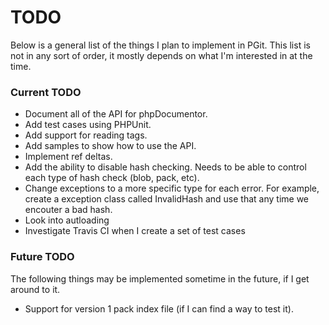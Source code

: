 TODO
====

Below is a general list of the things I plan to implement in PGit. This list is not in any sort of order, it mostly depends on what I'm interested in at the time.

### Current TODO
 * Document all of the API for phpDocumentor.
 * Add test cases using PHPUnit.
 * Add support for reading tags.
 * Add samples to show how to use the API.
 * Implement ref deltas.
 * Add the ability to disable hash checking. Needs to be able to control each type of hash check (blob, pack, etc).
 * Change exceptions to a more specific type for each error. For example, create a exception class called InvalidHash and use that any time we encouter a bad hash.
 * Look into autloading
 * Investigate Travis CI when I create a set of test cases
 
### Future TODO
The following things may be implemented sometime in the future, if I get around to it.
 * Support for version 1 pack index file (if I can find a way to test it).
